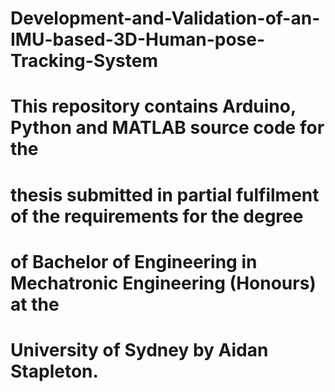 # Development-and-Validation-of-an-IMU-based-3D-Human-pose-Tracking-System

# This repository contains Arduino, Python and MATLAB source code for the 
# thesis submitted in partial fulfilment of the requirements for the degree
# of Bachelor of Engineering in Mechatronic Engineering (Honours) at the 
# University of Sydney by Aidan Stapleton.
